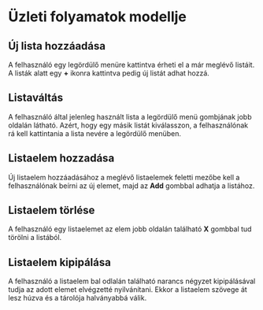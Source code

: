 # Üzleti folyamatok modellje 

## Új lista hozzáadása 
A felhasználó egy legördülő menüre kattintva érheti el a már meglévő listáit.
A listák alatt egy **+** ikonra kattintva pedig új listát adhat hozzá.

## Listaváltás 
A felhasználó által jelenleg használt lista a legördülő menü gombjának jobb oldalán
látható. Azért, hogy egy másik listát kiválasszon, a felhasználónak rá kell kattintania a
lista nevére a legördülő menüben.

## Listaelem hozzadása 
Új listaelem hozzáadásához a meglévő listaelemek feletti mezőbe kell a 
felhasználónak beírni az új elemet, majd az **Add** gombbal adhatja a listához.

## Listaelem törlése 
A felhasználó egy listaelemet az elem jobb oldalán található **X** gombbal tud törölni a
listából.

## Listaelem kipipálása 
A felhasználó a listaelem bal odlalán található narancs négyzet kipipálásával tudja
az adott elemet elvégzetté nyilvánítani. Ekkor a listaelem szövege át lesz húzva és
a tárolója halványabbá válik.
